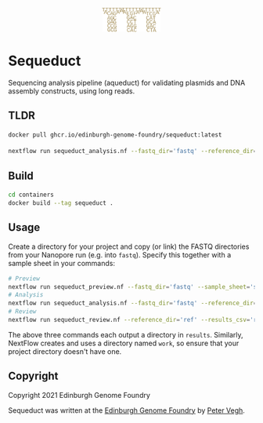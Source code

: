 <p align="center">
<img alt="Sequeduct logo" title="Sequeduct" src="images/logo.png" width="120">
</p>

# Sequeduct

Sequencing analysis pipeline (aqueduct) for validating plasmids and DNA assembly constructs, using long reads.

## TLDR

```bash
docker pull ghcr.io/edinburgh-genome-foundry/sequeduct:latest

nextflow run sequeduct_analysis.nf --fastq_dir='fastq' --reference_dir='ref' --sample_sheet='sample_sheet.csv' --projectname='EGF project' -with-docker ghcr.io/edinburgh-genome-foundry/sequeduct
```

## Build

```bash
cd containers
docker build --tag sequeduct .
```

## Usage

Create a directory for your project and copy (or link) the FASTQ directories from your Nanopore run (e.g. into `fastq`). Specify this together with a sample sheet in your commands:

```bash
# Preview
nextflow run sequeduct_preview.nf --fastq_dir='fastq' --sample_sheet='sample_sheet.csv'
# Analysis
nextflow run sequeduct_analysis.nf --fastq_dir='fastq' --reference_dir='ref' --sample_sheet='sample_sheet.csv' --projectname='EGF project' -with-docker sequeduct
# Review
nextflow run sequeduct_review.nf --reference_dir='ref' --results_csv='results.csv' --projectname='EGF project' --all_parts='part_sequences.fasta' --assembly_plan='assembly_plan.csv' -with-docker sequeduct
```

The above three commands each output a directory in `results`. Similarly, NextFlow creates and uses a directory named `work`, so ensure that your project directory doesn't have one.

## Copyright

Copyright 2021 Edinburgh Genome Foundry

Sequeduct was written at the [Edinburgh Genome Foundry](https://edinburgh-genome-foundry.github.io/)
by [Peter Vegh](https://github.com/veghp).
